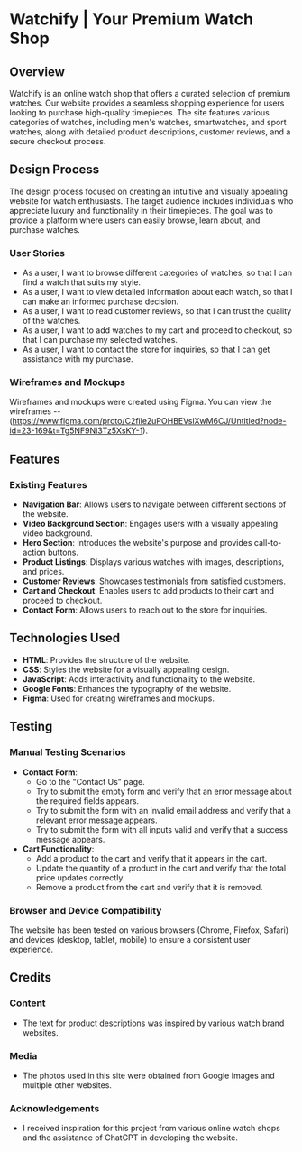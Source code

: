 # Watchify | Your Premium Watch Shop

## Overview
Watchify is an online watch shop that offers a curated selection of premium watches. Our website provides a seamless shopping experience for users looking to purchase high-quality timepieces. The site features various categories of watches, including men's watches, smartwatches, and sport watches, along with detailed product descriptions, customer reviews, and a secure checkout process.

## Design Process
The design process focused on creating an intuitive and visually appealing website for watch enthusiasts. The target audience includes individuals who appreciate luxury and functionality in their timepieces. The goal was to provide a platform where users can easily browse, learn about, and purchase watches.

### User Stories
- As a user, I want to browse different categories of watches, so that I can find a watch that suits my style.
- As a user, I want to view detailed information about each watch, so that I can make an informed purchase decision.
- As a user, I want to read customer reviews, so that I can trust the quality of the watches.
- As a user, I want to add watches to my cart and proceed to checkout, so that I can purchase my selected watches.
- As a user, I want to contact the store for inquiries, so that I can get assistance with my purchase.

### Wireframes and Mockups
Wireframes and mockups were created using Figma. You can view the wireframes -- (https://www.figma.com/proto/C2file2uPOHBEVslXwM6CJ/Untitled?node-id=23-169&t=Tg5NF9Ni3Tz5XsKY-1).

## Features
### Existing Features
- **Navigation Bar**: Allows users to navigate between different sections of the website.
- **Video Background Section**: Engages users with a visually appealing video background.
- **Hero Section**: Introduces the website's purpose and provides call-to-action buttons.
- **Product Listings**: Displays various watches with images, descriptions, and prices.
- **Customer Reviews**: Showcases testimonials from satisfied customers.
- **Cart and Checkout**: Enables users to add products to their cart and proceed to checkout.
- **Contact Form**: Allows users to reach out to the store for inquiries.

## Technologies Used
- **HTML**: Provides the structure of the website.
- **CSS**: Styles the website for a visually appealing design.
- **JavaScript**: Adds interactivity and functionality to the website.
- **Google Fonts**: Enhances the typography of the website.
- **Figma**: Used for creating wireframes and mockups.

## Testing
### Manual Testing Scenarios
- **Contact Form**:
  - Go to the "Contact Us" page.
  - Try to submit the empty form and verify that an error message about the required fields appears.
  - Try to submit the form with an invalid email address and verify that a relevant error message appears.
  - Try to submit the form with all inputs valid and verify that a success message appears.
- **Cart Functionality**:
  - Add a product to the cart and verify that it appears in the cart.
  - Update the quantity of a product in the cart and verify that the total price updates correctly.
  - Remove a product from the cart and verify that it is removed.

### Browser and Device Compatibility
The website has been tested on various browsers (Chrome, Firefox, Safari) and devices (desktop, tablet, mobile) to ensure a consistent user experience.

## Credits
### Content
- The text for product descriptions was inspired by various watch brand websites.
### Media
- The photos used in this site were obtained from Google Images and multiple other websites.
### Acknowledgements
- I received inspiration for this project from various online watch shops and the assistance of ChatGPT in developing the website.